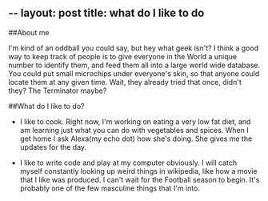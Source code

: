 --
layout: post
title: what do I like to do
--

##About me

I'm kind of an oddball you could say, but hey what geek isn't?  I think a good way to keep track of people is to give everyone in the World a unique number to identify them, and feed them all into a large world wide database.  You could put small microchips under everyone's skin, so that anyone could locate them at any given time.  Wait, they already tried that once, didn't they?  The Terminator maybe?  

##What do I like to do?

* I like to cook.  Right now, I'm working on eating a very low fat diet, and am learning just what you can do with vegetables and spices.  When I get home I ask Alexa(my echo dot) how she's doing.  She gives me the updates for the day. 

* I like to write code and play at my computer obviously.  I will catch myself constantly looking up weird things in wikipedia, like how a movie that I like was produced.  I can't wait for the Football season to begin.  It's probably one of the few masculine things that I'm into.   